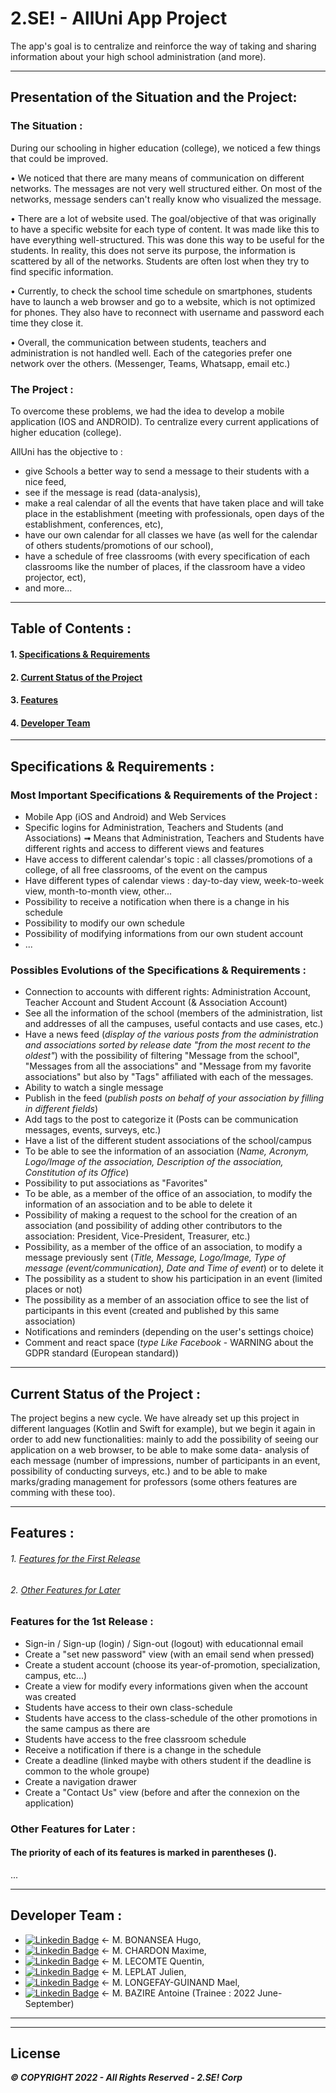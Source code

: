 # 2.SE! - AllUni App Project
The app's goal is to centralize and reinforce the way of taking and sharing information about your high school administration (and more).

<!--
A few resources to get you started if this is your first Flutter project:
- [Lab: Write your first Flutter app](https://docs.flutter.dev/get-started/codelab)
- [Cookbook: Useful Flutter samples](https://docs.flutter.dev/cookbook)
For help getting started with Flutter development, view the [online documentation](https://docs.flutter.dev/), which offers tutorials, samples, guidance on mobile development, and a full API reference.
-->

-------------------------------------

## Presentation of the Situation and the Project:

### The Situation :
During our schooling in higher education (college), we noticed a few things that could be improved. 

  • We noticed that there are many means of communication on different networks. The messages are not very well structured either. On most of the networks, message senders can't really know who visualized the message.
  
  • There are a lot of website used. The goal/objective of that was originally to have a specific website for each type of content. It was made like this to have everything well-structured. This was done this way to be useful for the students. In reality, this does not serve its purpose, the information is scattered by all of the networks. Students are often lost when they try to find specific information.

  • Currently, to check the school time schedule on smartphones, students have to launch a web browser and go to a website, which is not optimized for phones. They also have to reconnect with username and password each time they close it. 
  
  • Overall, the communication between students, teachers and administration is not handled well. Each of the categories prefer one network over the others. (Messenger, Teams, Whatsapp, email etc.) 


### The Project :
To overcome these problems, we had the idea to develop a mobile application (IOS and ANDROID). To centralize every current applications of higher education (college).

AllUni has the objective to :
   - give Schools a better way to send a message to their students with a nice feed, 
   - see if the message is read (data-analysis), 
   - make a real calendar of all the events that have taken place and will take place in the establishment (meeting with professionals, open days of the establishment, conferences, etc), 
   - have our own calendar for all classes we have (as well for the calendar of others students/promotions of our school), 
   - have a schedule of free classrooms (with every specification of each classrooms like the number of places, if the classroom have a video projector, ect), 
   - and more...


-------------------------------------



## Table of Contents :
#### 1. [Specifications & Requirements](#specification-and-requirements)
#### 2. [Current Status of the Project](#current-status-project)
#### 3. [Features](#features)
#### 4. [Developer Team](#dev-team)



-------------------------------------



<a name="specification-and-requirements"></a>
## Specifications & Requirements :

### Most Important Specifications & Requirements of the Project :
- Mobile App (iOS and Android) and Web Services
- Specific logins for Administration, Teachers and Students (and Associations) ➟ Means that Administration, Teachers and Students have different rights and access to different views and features
- Have access to different calendar's topic : all classes/promotions of a college, of all free classrooms, of the event on the campus
- Have different types of calendar views : day-to-day view, week-to-week view, month-to-month view, other...
- Possibility to receive a notification when there is a change in his schedule
- Possibility to modify our own schedule
- Possibility of modifying informations from our own student account
- ...

### Possibles Evolutions of the Specifications & Requirements :
- Connection to accounts with different rights: Administration Account, Teacher Account and Student Account (& Association Account)
- See all the information of the school (members of the administration, list and addresses of all the campuses, useful contacts and use cases, etc.)
- Have a news feed (*display of the various posts from the administration and associations sorted by release date "from the most recent to the oldest"*) with the possibility of filtering "Message from the school", "Messages from all the associations" and "Message from my favorite associations" but also by "Tags" affiliated with each of the messages.
- Ability to watch a single message
- Publish in the feed (*publish posts on behalf of your association by filling in different fields*) 
- Add tags to the post to categorize it (Posts can be communication messages, events, surveys, etc.)
- Have a list of the different student associations of the school/campus
- To be able to see the information of an association (*Name, Acronym, Logo/Image of the association, Description of the association, Constitution of its Office*)
- Possibility to put associations as "Favorites"
- To be able, as a member of the office of an association, to modify the information of an association and to be able to delete it
- Possibility of making a request to the school for the creation of an association (and possibility of adding other contributors to the association: President, Vice-President, Treasurer, etc.)
- Possibility, as a member of the office of an association, to modify a message previously sent (*Title, Message, Logo/Image, Type of message (event/communication), Date and Time of event*) or to delete it
- The possibility as a student to show his participation in an event (limited places or not)
- The possibility as a member of an association office to see the list of participants in this event (created and published by this same association)
- Notifications and reminders (depending on the user's settings choice)
- Comment and react space (*type Like Facebook* - WARNING about the GDPR standard (European standard))




-------------------------------------



<a name="current-status-project"></a>
## Current Status of the Project :
The project begins a new cycle. 
We have already set up this project in different languages (Kotlin and Swift for example), but we begin it again in order to add new functionalities: mainly to add the possibility of seeing our application on a web browser, to be able to make some data- analysis of each message (number of impressions, number of participants in an event, possibility of conducting surveys, etc.) and to be able to make marks/grading management for professors (some others features are comming with these too).



-------------------------------------



<a name="features"></a>
## Features :
###### 1. [Features for the First Release](#features-1st-release)
###### 2. [Other Features for Later](#other-features)



<a name="features-1st-release"></a>
### Features for the 1st Release :
- Sign-in / Sign-up (login) / Sign-out (logout) with educationnal email
- Create a "set new password" view (with an email send when pressed)
- Create a student account (choose its year-of-promotion, specialization, campus, etc...)
- Create a view for modify every informations given when the account was created
- Students have access to their own class-schedule
- Students have access to the class-schedule of the other promotions in the same campus as there are
- Students have access to the free classroom schedule
- Receive a notification if there is a change in the schedule
- Create a deadline (linked maybe with others student if the deadline is common to the whole groupe)
- Create a navigation drawer
- Create a "Contact Us" view (before and after the connexion on the application)



<a name="other-features"></a>
### Other Features for Later :
#### The priority of each of its features is marked in parentheses ().
...



-------------------------------------



<a name="dev-team"></a>
## Developer Team :
  - [![Linkedin Badge](https://img.shields.io/badge/LinkedIn-0077B5?style=for-the-badge&logo=linkedin&logoColor=white)](https://www.linkedin.com/in/hugo-bonansea-a284ba18a/) ← M. BONANSEA Hugo,
  - [![Linkedin Badge](https://img.shields.io/badge/LinkedIn-0077B5?style=for-the-badge&logo=linkedin&logoColor=white)](https://www.linkedin.com/in/maxime-chardon-4b9846183/) ← M. CHARDON Maxime,
  - [![Linkedin Badge](https://img.shields.io/badge/LinkedIn-0077B5?style=for-the-badge&logo=linkedin&logoColor=white)](https://www.linkedin.com/in/quentin-lecomte-542234162/) ← M. LECOMTE Quentin,
  - [![Linkedin Badge](https://img.shields.io/badge/LinkedIn-0077B5?style=for-the-badge&logo=linkedin&logoColor=white)](https://www.linkedin.com/in/julien-leplat/) ← M. LEPLAT Julien,
  - [![Linkedin Badge](https://img.shields.io/badge/LinkedIn-0077B5?style=for-the-badge&logo=linkedin&logoColor=white)](https://www.linkedin.com/in/mael-longefay-guinand/) ← M. LONGEFAY-GUINAND Mael,
  - [![Linkedin Badge](https://img.shields.io/badge/LinkedIn-0077B5?style=for-the-badge&logo=linkedin&logoColor=white)](https://www.linkedin.com/in/antoine-bazire-2b7454233/) ← M. BAZIRE Antoine (Trainee : 2022 June-September)



-------------------------------------
-------------------------------------



## License
***© COPYRIGHT 2022 - All Rights Reserved - 2.SE! Corp***  
